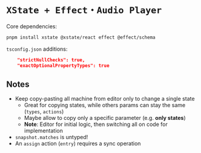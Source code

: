 # `XState + Effect・Audio Player`

Core dependencies:

```bash
pnpm install xstate @xstate/react effect @effect/schema
```

`tsconfig.json` additions:

```json
    "strictNullChecks": true,
    "exactOptionalPropertyTypes": true
```

## Notes
- Keep copy-pasting all machine from editor only to change a single state 
  - Great for copying states, while others params can stay the same (`types`, `actions`)
  - Maybe allow to copy only a specific parameter (e.g. **only states**)
  - **Note**: Editor for initial logic, then switching all on code for implementation
- `snapshot.matches` is untyped!
- An `assign` action (`entry`) requires a sync operation
